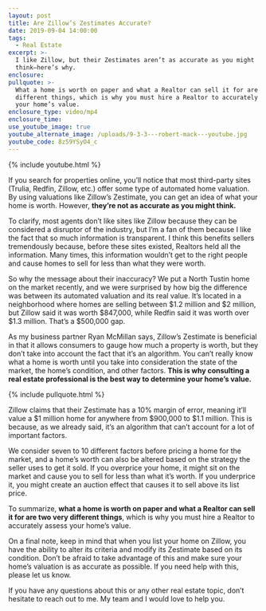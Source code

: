 ```yaml
---
layout: post
title: Are Zillow’s Zestimates Accurate?
date: 2019-09-04 14:00:00
tags:
  - Real Estate
excerpt: >-
  I like Zillow, but their Zestimates aren’t as accurate as you might
  think—here’s why.
enclosure:
pullquote: >-
  What a home is worth on paper and what a Realtor can sell it for are two very
  different things, which is why you must hire a Realtor to accurately assess
  your home’s value.
enclosure_type: video/mp4
enclosure_time:
use_youtube_image: true
youtube_alternate_image: /uploads/9-3-3---robert-mack---youtube.jpg
youtube_code: 8z59YSyO4_c
---
```


{% include youtube.html %}

If you search for properties online, you’ll notice that most third-party sites (Trulia, Redfin, Zillow, etc.) offer some type of automated home valuation. By using valuations like Zillow’s Zestimate, you can get an idea of what your home is worth. However, **they’re not as accurate as you might think.&nbsp;**

To clarify, most agents don’t like sites like Zillow because they can be considered a disruptor of the industry, but I’m a fan of them because I like the fact that so much information is transparent. I think this benefits sellers tremendously because, before these sites existed, Realtors held all the information. Many times, this information wouldn’t get to the right people and cause homes to sell for less than what they were worth.&nbsp;

So why the message about their inaccuracy? We put a North Tustin home on the market recently, and we were surprised by how big the difference was between its automated valuation and its real value. It’s located in a neighborhood where homes are selling between $1.2 million and $2 million, but Zillow said it was worth $847,000, while Redfin said it was worth over $1.3 million. That’s a $500,000 gap.&nbsp;

As my business partner Ryan McMillan says, Zillow’s Zestimate is beneficial in that it allows consumers to gauge how much a property is worth, but they don’t take into account the fact that it’s an algorithm. You can’t really know what a home is worth until you take into consideration the state of the market, the home’s condition, and other factors. **This is why consulting a real estate professional is the best way to determine your home’s value.&nbsp;**

{% include pullquote.html %}

Zillow claims that their Zestimate has a 10% margin of error, meaning it’ll value a $1 million home for anywhere from $900,000 to $1.1 million. This is because, as we already said, it’s an algorithm that can’t account for a lot of important factors.&nbsp;

We consider seven to 10 different factors before pricing a home for the market, and a home’s worth can also be altered based on the strategy the seller uses to get it sold. If you overprice your home, it might sit on the market and cause you to sell for less than what it’s worth. If you underprice it, you might create an auction effect that causes it to sell above its list price.&nbsp;

To summarize, **what a home is worth on paper and what a Realtor can sell it for are two very different things**, which is why you must hire a Realtor to accurately assess your home’s value.&nbsp;

On a final note, keep in mind that when you list your home on Zillow, you have the ability to alter its criteria and modify its Zestimate based on its condition. Don’t be afraid to take advantage of this and make sure your home’s valuation is as accurate as possible. If you need help with this, please let us know.&nbsp;

If you have any questions about this or any other real estate topic, don’t hesitate to reach out to me. My team and I would love to help you.